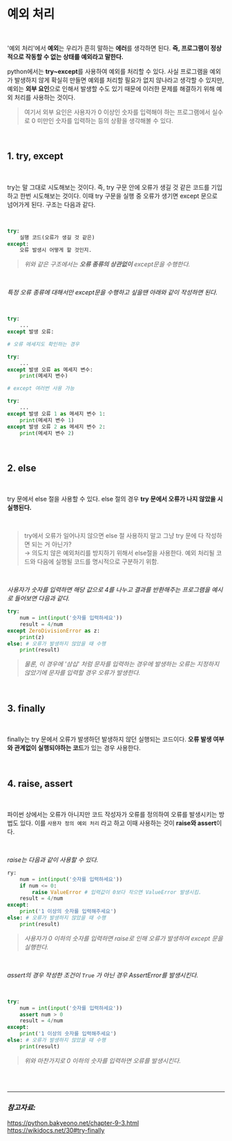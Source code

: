 # **예외 처리**

<br>

'예외 처리'에서 **예외**는 우리가 흔히 말하는 **에러**를 생각하면 된다. **즉, 프로그램이 정상적으로 작동할 수 없는 상태를 예외라고 말한다.**

python에서는 **try~except**를 사용하여 예외를 처리할 수 있다. 사실 프로그램을 예외가 발생하지 않게 확실히 만들면 예외를 처리할 필요가 없지 않나라고 생각할 수 있지만, 예외는 **외부 요인**으로 인해서 발생할 수도 있기 때문에 이러한 문제를 해결하기 위해 예외 처리를 사용하는 것이다. 

>여기서 외부 요인은 사용자가 0 이상인 숫자를 입력해야 하는 프로그램에서 실수로 0 미만인 숫자를 입력하는 등의 상황을 생각해볼 수 있다.

<br>

## **1. try, except**

<br>

try는 말 그대로 시도해보는 것이다. 즉, try 구문 안에 오류가 생길 것 같은 코드를 기입하고 한번 시도해보는 것이다. 이때 try 구문을 실행 중 오류가 생기면 except 문으로 넘어가게 된다. 구조는 다음과 같다.

<br>

```python
try:
    실행 코드(오류가 생길 것 같은)
except:
    오류 발생시 어떻게 할 것인지.
```

>*위와 같은 구조에서는 **오류 종류의 상관없이** except문을 수행한다.* 

<br>

*특정 오류 종류에 대해서만 except문을 수행하고 싶을땐 아래와 같이 작성하면 된다.*

<br>

```python
try:
    ...
except 발생 오류:

# 오류 메세지도 확인하는 경우

try:
    ...
except 발생 오류 as 메세지 변수:
    print(메세지 변수)

# except 여러번 사용 가능

try:
    ...
except 발생 오류 1 as 메세지 변수 1:
    print(메세지 변수 1)
except 발생 오류 2 as 메세지 변수 2:
    print(메세지 변수 2)

```

<br>

## **2. else**

<br>

try 문에서 else 절을 사용할 수 있다. else 절의 경우 **try 문에서 오류가 나지 않았을 시 실행된다.**

<br>

>try에서 오류가 일어나지 않으면 else 절 사용하지 말고 그냥 try 문에 다 작성하면 되는 거 아닌가? <br>
→ 의도치 않은 예외처리를 방지하기 위해서 else절을 사용한다. 예외 처리될 코드와 다음에 실행될 코드를 명시적으로 구분하기 위함.

<br>

*사용자가 숫자를 입력하면 해당 값으로 4를 나누고 결과를 반환해주는 프로그램을 예시로 들어보면 다음과 같다.*

```python
try:
    num = int(input('숫자를 입력하세요'))
    result = 4/num
except ZeroDivisionError as z:
    print(z)
else: # 오류가 발생하지 않았을 때 수행
    print(result)
```

> *물론, 이 경우에 '삼십' 처럼 문자를 입력하는 경우에 발생하는 오류는 지정하지 않았기에 문자를 입력할 경우 오류가 발생한다.*

<br>

## **3. finally**

<br>

finally는 try 문에서 오류가 발생하던 발생하지 않던 실행되는 코드이다. **오류 발생 여부와 관계없이 실행되야하는 코드**가 있는 경우 사용한다.

<br>

## 4. raise, assert

<br>

파이썬 상에서는 오류가 아니지만 코드 작성자가 오류를 정의하여 오류를 발생시키는 방법도 있다. 이를 `사용자 정의 예외 처리` 라고 하고 이때 사용하는 것이 **raise와 assert**이다.

<br>

*raise는 다음과 같이 사용할 수 있다.*

```python
ry:
    num = int(input('숫자를 입력하세요'))
    if num <= 0:
        raise ValueError # 입력값이 0보다 작으면 ValueError 발생시킴.
    result = 4/num
except:
    print('1 이상의 숫자를 입력해주세요')
else: # 오류가 발생하지 않았을 때 수행
    print(result)
```
> *사용자가 0 이하의 숫자를 입력하면 raise로 인해 오류가 발생하여 except 문을 실행한다.*

<br>

*assert의 경우 작성한 조건이 `True` 가 아닌 경우 AssertError를 발생시킨다.*

<br>

```python
try:
    num = int(input('숫자를 입력하세요'))
    assert num > 0
    result = 4/num
except:
    print('1 이상의 숫자를 입력해주세요')
else: # 오류가 발생하지 않았을 때 수행
    print(result)
```
> *위와 마찬가지로 0 이하의 숫자를 입력하면 오류를 발생시킨다.*

<br>
<br>
<hr>

### *참고자료:*
https://python.bakyeono.net/chapter-9-3.html <br>
https://wikidocs.net/30#try-finally
